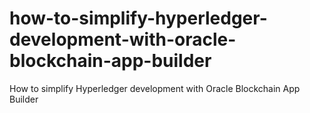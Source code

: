 # how-to-simplify-hyperledger-development-with-oracle-blockchain-app-builder
How to simplify Hyperledger development with Oracle Blockchain App Builder 
